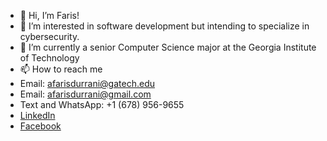 - 👋 Hi, I’m Faris!
- 👀 I’m interested in software development but intending to specialize in cybersecurity.
- 🌱 I’m currently a senior Computer Science major at the Georgia Institute of Technology
- 📫 How to reach me
-   Email: [afarisdurrani@gatech.edu](mailto:afarisdurrani@gatech.edu)
-   Email: [afarisdurrani@gmail.com](mailto:afarisdurrani@gmail.com)
-   Text and WhatsApp: +1 (678) 956-9655
-   [LinkedIn](https://www.linkedin.com/in/farisdurrani/)
-   [Facebook](https://www.facebook.com/FarisDurrani19/)

<!---
farisdurrani/farisdurrani is a ✨ special ✨ repository because its `README.md` (this file) appears on your GitHub profile.
You can click the Preview link to take a look at your changes.
--->

